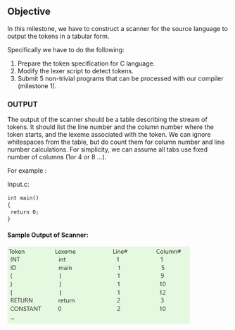 
## Objective
In this milestone, we have to construct a scanner for the source language to output the tokens in a tabular form.

Specifically we have to do the following:

1. Prepare  the token specification for C language. 
2. Modify the lexer script to detect tokens.
3. Submit 5 non-trivial programs that can be processed with our compiler (milestone 1).

### OUTPUT

The output of the scanner should be a table describing the stream of tokens. It should list the line number and the column number where the token starts, and the lexeme associated with the token. We can ignore whitespaces from the table, but do count them for column number and line number calculations. For simplicity, we can assume all tabs use fixed number of columns (1or 4 or 8 ...).

For example :

Input.c:

```
int main() 
{
 return 0;
}
```


#### Sample Output of Scanner:


![ ](Mile1_sample_output.png)

